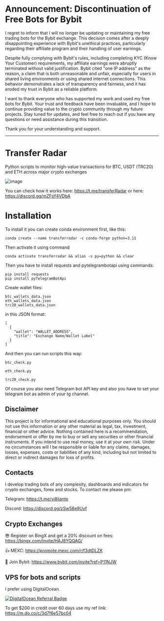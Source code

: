 # Announcement: Discontinuation of Free Bots for Bybit 
I regret to inform that I will no longer be updating or maintaining my free trading bots for the Bybit exchange. This decision comes after a deeply disappointing experience with Bybit's unethical practices, particularly regarding their affiliate program and their handling of user earnings.

Despite fully complying with Bybit's rules, including completing KYC (Know Your Customer) requirements, my affiliate earnings were abruptly terminated without valid justification. Bybit cited "one IP address" as the reason, a claim that is both unreasonable and unfair, especially for users in shared living environments or using shared internet connections. This behavior demonstrates a lack of transparency and fairness, and it has eroded my trust in Bybit as a reliable platform.

I want to thank everyone who has supported my work and used my free bots for Bybit. Your trust and feedback have been invaluable, and I hope to continue providing value to the crypto community through my future projects. Stay tuned for updates, and feel free to reach out if you have any questions or need assistance during this transition.

Thank you for your understanding and support.

---

# Transfer Radar
Python scripts to monitor high-value transactions for BTC, USDT (TRC20) and ETH across major crypto exchanges 

![image](https://github.com/user-attachments/assets/5fbc62fb-ae6d-47af-ace2-ad8bcce544f6)


You can check how it works here: https://t.me/transferRadar
or here: https://discord.gg/mZFsY4VDbA

# Installation

To install it you can create conda environment first, like this:
```
conda create --name transferradar -c conda-forge python=3.11
```
Then activate it using command
```
conda activate transferradar && alias -s py=python && clear
```
Then you have to install requests and pytelegrambotapi using commands:
```
pip install requests
pip install pyTelegramBotApi
```
Create wallet files:

```
btc_wallets_data.json
eth_wallets_data.json
trc20_wallets_data.json
```
in this JSON format:
```
[
  {
    "wallet": "WALLET_ADDRESS",
    "title": "Exchange Name/Wallet Label"
  }
]
```
And then you can run scripts this way:
```
btc_check.py
```
```
eth_check.py
```
```
trc20_check.py
```
Of course you also need Telegram bot API key and also you have to set your telegram bot as admin of your tg channel.

## Disclaimer
This project is for informational and educational purposes only. You should not use this information or any other material as legal, tax, investment, financial or other advice. Nothing contained here is a recommendation, endorsement or offer by me to buy or sell any securities or other financial instruments. If you intend to use real money, use it at your own risk. Under no circumstances will I be responsible or liable for any claims, damages, losses, expenses, costs or liabilities of any kind, including but not limited to direct or indirect damages for loss of profits.

## Contacts
I develop trading bots of any complexity, dashboards and indicators for crypto exchanges, forex and stocks.
To contact me please pm:

Telegram: https://t.me/vi8ilante

Discord: https://discord.gg/zSw58e9Uvf

## Crypto Exchanges

😎 Register on BingX and get a 20% discount on fees: https://bingx.com/invite/HAJ8YQQAG/

👍 MEXC: https://promote.mexc.com/r/f3dtDLZK

🐀 Join Bybit: https://www.bybit.com/invite?ref=P11NJW

## VPS for bots and scripts
I prefer using DigitalOcean.
  
[![DigitalOcean Referral Badge](https://web-platforms.sfo2.digitaloceanspaces.com/WWW/Badge%202.svg)](https://www.digitalocean.com/?refcode=3d7f6e57bc04&utm_campaign=Referral_Invite&utm_medium=Referral_Program&utm_source=badge)
  
To get $200 in credit over 60 days use my ref link: https://m.do.co/c/3d7f6e57bc04
